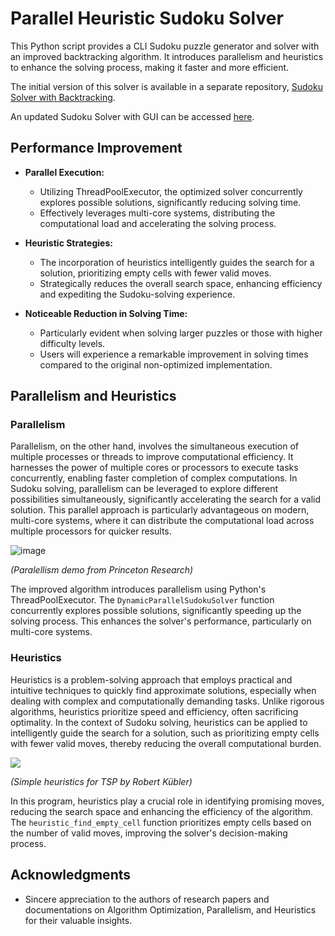 # Parallel Heuristic Sudoku Solver

This Python script provides a CLI Sudoku puzzle generator and solver with an improved backtracking algorithm. It introduces parallelism and heuristics to enhance the solving process, making it faster and more efficient.

The initial version of this solver is available in a separate repository, [Sudoku Solver with Backtracking](https://github.com/AswinPKumar01/Sudoku-Solver).

An updated Sudoku Solver with GUI can be accessed [here](https://github.com/AswinPKumar01/Sudoku-Solver-with-GUI).

## Performance Improvement

- **Parallel Execution:**
  - Utilizing ThreadPoolExecutor, the optimized solver concurrently explores possible solutions, significantly reducing solving time.
  - Effectively leverages multi-core systems, distributing the computational load and accelerating the solving process.

- **Heuristic Strategies:**
  - The incorporation of heuristics intelligently guides the search for a solution, prioritizing empty cells with fewer valid moves.
  - Strategically reduces the overall search space, enhancing efficiency and expediting the Sudoku-solving experience.

- **Noticeable Reduction in Solving Time:**
  - Particularly evident when solving larger puzzles or those with higher difficulty levels.
  - Users will experience a remarkable improvement in solving times compared to the original non-optimized implementation.

## Parallelism and Heuristics

### Parallelism

Parallelism, on the other hand, involves the simultaneous execution of multiple processes or threads to improve computational efficiency. It harnesses the power of multiple cores or processors to execute tasks concurrently, enabling faster completion of complex computations. In Sudoku solving, parallelism can be leveraged to explore different possibilities simultaneously, significantly accelerating the search for a valid solution. This parallel approach is particularly advantageous on modern, multi-core systems, where it can distribute the computational load across multiple processors for quicker results.

![image](https://github.com/AswinPKumar01/Sudoku-Optimized/assets/118362715/9f9445bb-956c-418e-a5a8-42b5d6644d52)

_(Paralellism demo from Princeton Research)_


The improved algorithm introduces parallelism using Python's ThreadPoolExecutor. The `DynamicParallelSudokuSolver` function concurrently explores possible solutions, significantly speeding up the solving process. This enhances the solver's performance, particularly on multi-core systems.

### Heuristics

Heuristics is a problem-solving approach that employs practical and intuitive techniques to quickly find approximate solutions, especially when dealing with complex and computationally demanding tasks. Unlike rigorous algorithms, heuristics prioritize speed and efficiency, often sacrificing optimality. In the context of Sudoku solving, heuristics can be applied to intelligently guide the search for a solution, such as prioritizing empty cells with fewer valid moves, thereby reducing the overall computational burden.

![](https://miro.medium.com/v2/resize:fit:1280/1*5O_0y-3B7n_1eEI833H8MA.gif)

_(Simple heuristics for TSP by Robert Kübler)_


In this program, heuristics play a crucial role in identifying promising moves, reducing the search space and enhancing the efficiency of the algorithm. The `heuristic_find_empty_cell` function prioritizes empty cells based on the number of valid moves, improving the solver's decision-making process.

## Acknowledgments
- Sincere appreciation to the authors of research papers and documentations on Algorithm Optimization, Parallelism, and Heuristics for their valuable insights. 
